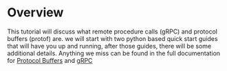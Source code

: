 # Overview

This tutorial will discuss what remote procedure calls (gRPC) and protocol buffers (protof) are.
we will start with two python based quick start guides that will have you up and running, after
those guides, there will be some additional details. Anything we miss can be found in the full 
documentation for [Protocol Buffers](https://developers.google.com/protocol-buffers/docs/pythontutorial) and [gRPC](https://grpc.io/)
